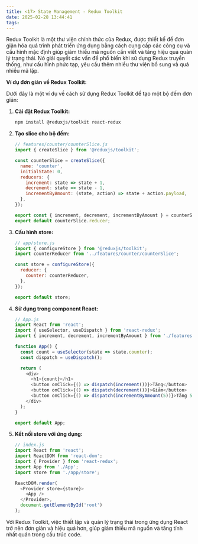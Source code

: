 ```yaml
---
title: <17> State Management - Redux Toolkit
date: 2025-02-28 13:44:41
tags:
---
```

Redux Toolkit là một thư viện chính thức của Redux, được thiết kế để đơn giản hóa quá trình phát triển ứng dụng bằng cách cung cấp các công cụ và cấu hình mặc định giúp giảm thiểu mã nguồn cần viết và tăng hiệu quả quản lý trạng thái. Nó giải quyết các vấn đề phổ biến khi sử dụng Redux truyền thống, như cấu hình phức tạp, yêu cầu thêm nhiều thư viện bổ sung và quá nhiều mã lặp. 

**Ví dụ đơn giản về Redux Toolkit:**

Dưới đây là một ví dụ về cách sử dụng Redux Toolkit để tạo một bộ đếm đơn giản:

1. **Cài đặt Redux Toolkit:**

   ```bash
   npm install @reduxjs/toolkit react-redux
   ```


2. **Tạo slice cho bộ đếm:**

   ```javascript
   // features/counter/counterSlice.js
   import { createSlice } from '@reduxjs/toolkit';

   const counterSlice = createSlice({
     name: 'counter',
     initialState: 0,
     reducers: {
       increment: state => state + 1,
       decrement: state => state - 1,
       incrementByAmount: (state, action) => state + action.payload,
     },
   });

   export const { increment, decrement, incrementByAmount } = counterSlice.actions;
   export default counterSlice.reducer;
   ```


3. **Cấu hình store:**

   ```javascript
   // app/store.js
   import { configureStore } from '@reduxjs/toolkit';
   import counterReducer from '../features/counter/counterSlice';

   const store = configureStore({
     reducer: {
       counter: counterReducer,
     },
   });

   export default store;
   ```


4. **Sử dụng trong component React:**

   ```javascript
   // App.js
   import React from 'react';
   import { useSelector, useDispatch } from 'react-redux';
   import { increment, decrement, incrementByAmount } from './features/counter/counterSlice';

   function App() {
     const count = useSelector(state => state.counter);
     const dispatch = useDispatch();

     return (
       <div>
         <h1>{count}</h1>
         <button onClick={() => dispatch(increment())}>Tăng</button>
         <button onClick={() => dispatch(decrement())}>Giảm</button>
         <button onClick={() => dispatch(incrementByAmount(5))}>Tăng 5</button>
       </div>
     );
   }

   export default App;
   ```


5. **Kết nối store với ứng dụng:**

   ```javascript
   // index.js
   import React from 'react';
   import ReactDOM from 'react-dom';
   import { Provider } from 'react-redux';
   import App from './App';
   import store from './app/store';

   ReactDOM.render(
     <Provider store={store}>
       <App />
     </Provider>,
     document.getElementById('root')
   );
   ```


Với Redux Toolkit, việc thiết lập và quản lý trạng thái trong ứng dụng React trở nên đơn giản và hiệu quả hơn, giúp giảm thiểu mã nguồn và tăng tính nhất quán trong cấu trúc code. 